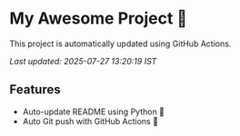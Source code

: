 # My Awesome Project 🚀

This project is automatically updated using GitHub Actions.

_Last updated: 2025-07-27 13:20:19 IST_

## Features
- Auto-update README using Python 🐍
- Auto Git push with GitHub Actions 🤖
